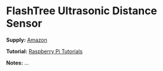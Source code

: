 # FlashTree Ultrasonic Distance Sensor

**Supply:** [Amazon](https://www.amazon.ca/gp/product/B07J5DFLZK/ref=ppx_yo_dt_b_asin_title_o03_s00?ie=UTF8&psc=1)

**Tutorial:** [Raspberry Pi Tutorials](https://tutorials-raspberrypi.com/raspberry-pi-ultrasonic-sensor-hc-sr04)

**Notes:** ...
